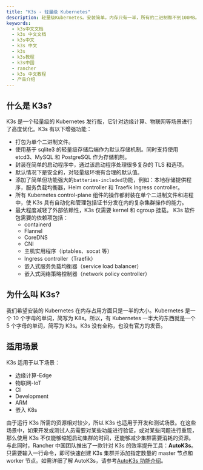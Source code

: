 ```yaml
---
title: "K3s - 轻量级 Kubernetes"
description: 轻量级Kubernetes。安装简单，内存只有一半，所有的二进制都不到100MB。
keywords:
  - k3s中文文档
  - k3s 中文文档
  - k3s中文
  - k3s 中文
  - k3s
  - k3s教程
  - k3s中国
  - rancher
  - k3s 中文教程
  - 产品介绍
---
```


## 什么是 K3s?

K3s 是一个轻量级的 Kubernetes 发行版，它针对边缘计算、物联网等场景进行了高度优化。K3s 有以下增强功能：

- 打包为单个二进制文件。
- 使用基于 sqlite3 的轻量级存储后端作为默认存储机制。同时支持使用 etcd3、MySQL 和 PostgreSQL 作为存储机制。
- 封装在简单的启动程序中，通过该启动程序处理很多复杂的 TLS 和选项。
- 默认情况下是安全的，对轻量级环境有合理的默认值。
- 添加了简单但功能强大的`batteries-included`功能，例如：本地存储提供程序，服务负载均衡器，Helm controller 和 Traefik Ingress controller。
- 所有 Kubernetes control-plane 组件的操作都封装在单个二进制文件和进程中，使 K3s 具有自动化和管理包括证书分发在内的复杂集群操作的能力。
- 最大程度减轻了外部依赖性，K3s 仅需要 kernel 和 cgroup 挂载。 K3s 软件包需要的依赖项包括：
  - containerd
  - Flannel
  - CoreDNS
  - CNI
  - 主机实用程序（iptables、socat 等）
  - Ingress controller（Traefik）
  - 嵌入式服务负载均衡器（service load balancer）
  - 嵌入式网络策略控制器（network policy controller）

## 为什么叫 K3s?

我们希望安装的 Kubernetes 在内存占用方面只是一半的大小。Kubernetes 是一个 10 个字母的单词，简写为 K8s。所以，有 Kubernetes 一半大的东西就是一个 5 个字母的单词，简写为 K3s。K3s 没有全称，也没有官方的发音。

## 适用场景

K3s 适用于以下场景：

- 边缘计算-Edge
- 物联网-IoT
- CI
- Development
- ARM
- 嵌入 K8s

由于运行 K3s 所需的资源相对较少，所以 K3s 也适用于开发和测试场景。在这些场景中，如果开发或测试人员需要对某些功能进行验证，或对某些问题进行重现，那么使用 K3s 不仅能够缩短启动集群的时间，还能够减少集群需要消耗的资源。与此同时，Rancher 中国团队推出了一款针对 K3s 的效率提升工具：**AutoK3s**。只需要输入一行命令，即可快速创建 K3s 集群并添加指定数量的 master 节点和 worker 节点。如需详细了解 AutoK3s，请参考[AutoK3s 功能介绍](/docs/k3s/autok3s/)。
